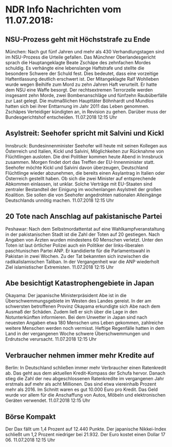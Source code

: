 # NDR Info Nachrichten vom 11.07.2018:


## NSU-Prozess geht mit Höchststrafe zu Ende
München: Nach gut fünf Jahren und mehr als 430 Verhandlungstagen sind im NSU-Prozess die Urteile gefallen. Das Münchner Oberlandesgericht sprach die Hauptangeklagte Beate Zschäpe des zehnfachen Mordes schuldig. Es verhängte eine lebenslange Haftstrafe und stellte die besondere Schwere der Schuld fest. Dies bedeutet, dass eine vorzeitige Haftentlassung deutlich erschwert ist. Der Mitangeklagte Ralf Wohlleben wurde wegen Beihilfe zum Mord zu zehn Jahren Haft verurteilt. Er hatte dem NSU eine Waffe besorgt. Der rechtsextremen Terrorzelle werden insgesamt zehn Morde, zwei Bombenanschläge und fünfzehn Raubüberfälle zur Last gelegt. Die mutmaßlichen Haupttäter Böhnhardt und Mundlos hatten sich bei ihrer Enttarnung im Jahr 2011 das Leben genommen. Zschäpes Verteidiger kündigten an, in Revision zu gehen. Darüber muss der Bundesgerichtshof entscheiden. 11.07.2018 12:15 Uhr 

## Asylstreit: Seehofer spricht mit Salvini und Kickl
Innsbruck:      Bundesinnenminister Seehofer will heute mit seinen Kollegen aus Österreich und Italien, Kickl und Salvini, Möglichkeiten zur Rücknahme von Flüchtlingen ausloten. Die drei Politiker kommen heute Abend in Innsbruck zusammen. Morgen findet dort das Treffen der EU-Innenminister statt. Seehofer möchte Kickl und Salvini davon überzeugen, Deutschland Flüchtlinge wieder abzunehmen, die bereits einen Asylantrag in Italien oder Österreich gestellt haben. Ob sich die zwei Minister auf entsprechende Abkommen einlassen, ist unklar. Solche Verträge mit EU-Staaten sind zentraler Bestandteil der Einigung im wochenlangen Asylstreit der großen Koalition. Sie sollen die von Seehofer angedrohten nationalen Alleingänge Deutschlands unnötig machen. 11.07.2018 12:15 Uhr 

## 20 Tote nach Anschlag auf pakistanische Partei
Peshawar: 	Nach dem Selbstmordattentat auf eine Wahlkampfveranstaltung in der pakistanischen Stadt ist die Zahl der Toten auf 20 gestiegen. Nach Angaben von Ärzten wurden mindestens 60 Menschen verletzt. Unter den Toten ist laut örtlicher Polizei auch ein Politiker der links-liberalen paschtunischen Partei ANP. Er kandidierte für die Parlamentswahl in Pakistan in zwei Wochen. Zu der Tat bekannten sich inzwischen die radikalislamischen Taliban. In der Vergangenheit war die ANP wiederholt Ziel islamistischer Extremisten. 11.07.2018 12:15 Uhr 

## Abe besichtigt Katastrophengebiete in Japan
Okayama: Der japanische Ministerpräsident Abe ist in die Überschwemmungsgebiete im Westen des Landes gereist. In der am schwersten betroffenen Provinz Okayama erkundigte sich Abe nach dem Ausmaß der Schäden. Zudem ließ er sich über die Lage in den Notunterkünften informieren. Bei dem Unwetter in Japan sind nach neuesten Angaben etwa 180 Menschen ums Leben gekommen, zahlreiche weitere Menschen werden noch vermisst. Heftige Regenfälle hatten in dem Land in der vergangenen Woche schwere Überschwemmungen und Erdrutsche verursacht. 11.07.2018 12:15 Uhr 

## Verbraucher nehmen immer mehr Kredite auf
Berlin: In Deutschland schließen immer mehr Verbraucher einen Ratenkredit ab. Das geht aus dem aktuellen Kredit-Kompass der Schufa hervor. Danach stieg die Zahl der neu abgeschlossenen Ratenkredite im vergangenen Jahr erstmals auf mehr als acht Millionen. Das sind etwa viereinhalb Prozent mehr als 2016. Im Schnitt waren es gut 10.000 Euro pro Kredit. Das Geld wurde vor allem für die Anschaffung von Autos, Möbeln und elektronischen Geräten verwendet. 11.07.2018 12:15 Uhr 

## Börse Kompakt
Der Dax fällt um 1,4 Prozent auf 12.440 Punkte. Der japanische Nikkei-Index schließt um 1,2  Prozent niedriger bei 21.932. Der Euro kostet einen Dollar 17 06. 11.07.2018 12:15 Uhr 
